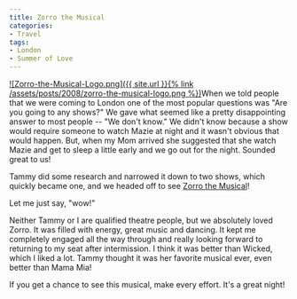 ```yaml
---
title: Zorro the Musical
categories:
- Travel
tags:
- London
- Summer of Love
---
```


[![Zorro-the-Musical-Logo.png]({{ site.url }}{% link /assets/posts/2008/zorro-the-musical-logo.png %})](http://www.zorrothemusical.com/)When we told people that we were coming to London one of the most popular questions was "Are you going to any shows?" We gave what seemed like a pretty disappointing answer to most people -- "We don't know."
We didn't know because a show would require someone to watch Mazie at night and it wasn't obvious that would happen. But, when my Mom arrived she suggested that she watch Mazie and get to sleep a little early and we go out for the night. Sounded great to us!

Tammy did some research and narrowed it down to two shows, which quickly became one, and we headed off to see [Zorro the Musical](http://www.zorrothemusical.com/)!

Let me just say, "wow!"

Neither Tammy or I are qualified theatre people, but we absolutely loved Zorro. It was filled with energy, great music and dancing. It kept me completely engaged all the way through and really looking forward to returning to my seat after intermission. I think it was better than Wicked, which I liked a lot. Tammy thought it was her favorite musical ever, even better than Mama Mia!

If you get a chance to see this musical, make every effort. It's a great night!
